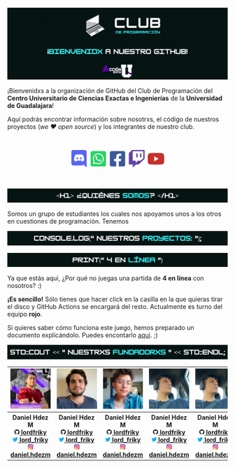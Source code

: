 ![Letrero de "¡Bienvenidx a nuestro GitHub!" con los logos del club de programación CUCEI y el de Acción U](./res/header.gif)

¡Bienvenidxs a la organización de GitHub del Club de Programación del **Centro Universitario de Ciencias Exactas e Ingenierías** de la **Universidad de Guadalajara**!

Aquí podrás encontrar información sobre nosotrxs, el código de nuestros proyectos (*we ❤️ open source*) y los integrantes de nuestro club.

<br><p align="center">
<a href="http://discord.programacion-cucei.club"><img src="../res/icons/discord.png" alt="Enlace al serividor de Discord" width="40"></a>
<a href="http://whatsapp.programacion-cucei.club"><img src="../res/icons/whatsapp.png" alt="Enlace al grupo de WhatsApp" width="40"></a>
<a href="http://facebook.programacion-cucei.club"><img src="../res/icons/facebook.png" alt="Enlace a la página de Facebook" width="40"></a>
<a href="http://twitch.programacion-cucei.club"><img src="../res/icons/twitch.png" alt="Enlace al canal de Twitch" width="40"></a>
<a href="http://youtube.programacion-cucei.club"><img src="../res/icons/youtube.png" alt="Enlace al canal de YouTube" width="40"></a>
</p><br>

![<h1>¿Quiénes somos?</h1>](../res/quienes_somos.png)

Somos un grupo de estudiantes los cuales nos apoyamos unos a los otros en cuestiones de programación. Tenemos

![console.log("Nuestros proyectos:");](../res/nuestros_proyectos.png)

![print("4 en línea")](../res/4_en_linea.png)

Ya que estás aquí, ¿Por qué no juegas una partida de **4 en línea** con nosotros? :)

**¡Es sencillo!** Sólo tienes que hacer click en la casilla en la que quieras tirar el disco y GitHub Actions se encargará del resto. Actualmente es turno del equipo **rojo**.


Si quieres saber cómo funciona este juego, hemos preparado un documento explicándolo. Puedes encontarlo [aquí](). ;)

![std::cout << "Nuestrxs fundadorxs" << ENDL;](../res/nuestrxs_fundadorxs.png)

<table align="center">
	<tr>
		<th><img src="../res/fundadorxs/bryan.jpg" alt="Foto de Bryan"></th>
		<th><img src="../res/fundadorxs/daniel.jpg" alt="Foto de Daniel Hdez M"></th>
		<th><img src="../res/fundadorxs/edward.jpg" alt="Foto de Edward"></th>
		<th><img src="../res/fundadorxs/neco.jpg" alt="Foto de Flavio"></th>
		<th><img src="../res/fundadorxs/neco.jpg" alt="Foto de Neco"></th>
		<th><img src="../res/fundadorxs/neco.jpg" alt="Foto de Selene"></th>
	</tr>
	<tr>
		<th><center>
			<b>Daniel Hdez M</b><br>
			<a href="https://github.com/lordfriky"><img src="../res/icons/github.png" width="12"> lordfriky</a><br>
			<a href="https://twitter.com/lord_friky"><img src="../res/icons/twitter.png" width="12"> lord_friky</a><br>
			<a href="https://www.instagram.com/daniel.hdezm/"><img src="../res/icons/instagram.png" width="12"> daniel.hdezm</a>
		</center></th>
		<th><center>
			<b>Daniel Hdez M</b><br>
			<a href="https://github.com/lordfriky"><img src="../res/icons/github.png" width="12"> lordfriky</a><br>
			<a href="https://twitter.com/lord_friky"><img src="../res/icons/twitter.png" width="12"> lord_friky</a><br>
			<a href="https://www.instagram.com/daniel.hdezm/"><img src="../res/icons/instagram.png" width="12"> daniel.hdezm</a>
		</center></th>
		<th><center>
			<b>Daniel Hdez M</b><br>
			<a href="https://github.com/lordfriky"><img src="../res/icons/github.png" width="12"> lordfriky</a><br>
			<a href="https://twitter.com/lord_friky"><img src="../res/icons/twitter.png" width="12"> lord_friky</a><br>
			<a href="https://www.instagram.com/daniel.hdezm/"><img src="../res/icons/instagram.png" width="12"> daniel.hdezm</a>
		</center></th>
		<th><center>
			<b>Daniel Hdez M</b><br>
			<a href="https://github.com/lordfriky"><img src="../res/icons/github.png" width="12"> lordfriky</a><br>
			<a href="https://twitter.com/lord_friky"><img src="../res/icons/twitter.png" width="12"> lord_friky</a><br>
			<a href="https://www.instagram.com/daniel.hdezm/"><img src="../res/icons/instagram.png" width="12"> daniel.hdezm</a>
		</center></th>
		<th><center>
			<b>Daniel Hdez M</b><br>
			<a href="https://github.com/lordfriky"><img src="../res/icons/github.png" width="12"> lordfriky</a><br>
			<a href="https://twitter.com/lord_friky"><img src="../res/icons/twitter.png" width="12"> lord_friky</a><br>
			<a href="https://www.instagram.com/daniel.hdezm/"><img src="../res/icons/instagram.png" width="12"> daniel.hdezm</a>
		</center></th>
		<th><center>
			<b>Daniel Hdez M</b><br>
			<a href="https://github.com/lordfriky"><img src="../res/icons/github.png" width="12"> lordfriky</a><br>
			<a href="https://twitter.com/lord_friky"><img src="../res/icons/twitter.png" width="12"> lord_friky</a><br>
			<a href="https://www.instagram.com/daniel.hdezm/"><img src="../res/icons/instagram.png" width="12"> daniel.hdezm</a>
		</center></th>
	</tr>
</table>
